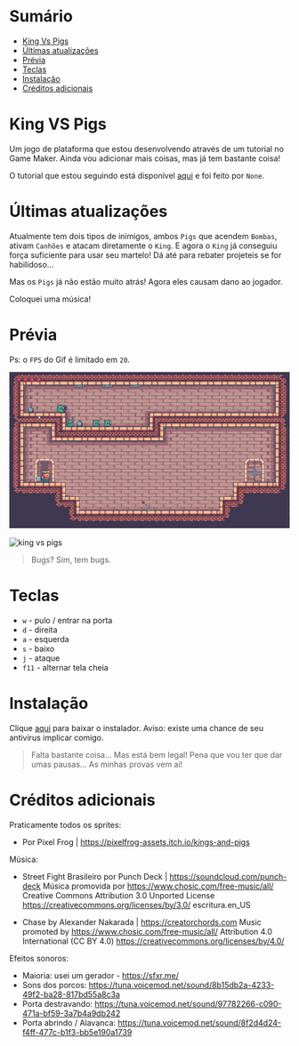 # Sumário

- [King Vs Pigs](#king-vs-pigs)
- [Últimas atualizações](#últimas-atualizações)
- [Prévia](#prévia)
- [Teclas](#teclas)
- [Instalação](#instalação)
- [Créditos adicionais](#créditos-adicionais)

# King VS Pigs

Um jogo de plataforma que estou desenvolvendo através de um tutorial no Game Maker. Ainda vou adicionar mais coisas, mas já tem bastante coisa!

O tutorial que estou seguindo está disponível [aqui](https://www.youtube.com/watch?v=zPzBSDdBeoE&t=384s) e foi feito por `None`.

# Últimas atualizações
Atualmente tem dois tipos de inimigos, ambos `Pigs` que acendem `Bombas`, ativam `Canhões` e atacam diretamente o `King`. E agora o `King` já conseguiu força suficiente para usar seu martelo! Dá até para rebater projeteis se for habilidoso...

Mas os `Pigs` já não estão muito atrás! Agora eles causam dano ao jogador.

Coloquei uma música!

# Prévia

Ps: o `FPS` do Gif é limitado em `20`.

![king vs pigs](https://github.com/L-Marcel/king-vs-pigs/blob/master/images/game_1.gif?raw=tru)

![king vs pigs](https://github.com/L-Marcel/king-vs-pigs/blob/master/images/game_2.gif?raw=tru)

> Bugs? Sim, tem bugs.

# Teclas

- `w` - pulo / entrar na porta
- `d` - direita
- `a` - esquerda
- `s` - baixo
- `j` - ataque
- `f11` - alternar tela cheia

# Instalação

Clique [aqui](https://github.com/L-Marcel/king-vs-pigs/raw/master/King%20VS%20Pigs.zip) para baixar o instalador. Aviso: existe uma chance de seu antivirus implicar comigo.

> Falta bastante coisa... Mas está bem legal!
> Pena que vou ter que dar umas pausas... As minhas provas vem ai!

# Créditos adicionais

Praticamente todos os sprites:
- Por Pixel Frog | https://pixelfrog-assets.itch.io/kings-and-pigs

Música:  
- Street Fight Brasileiro por Punch Deck | https://soundcloud.com/punch-deck 
  Música promovida por https://www.chosic.com/free-music/all/
  Creative Commons Attribution 3.0 Unported License 
  https://creativecommons.org/licenses/by/3.0/ escritura.en_US

- Chase by Alexander Nakarada | https://creatorchords.com
Music promoted by https://www.chosic.com/free-music/all/
Attribution 4.0 International (CC BY 4.0)
https://creativecommons.org/licenses/by/4.0/ 

Efeitos sonoros:
- Maioria: usei um gerador - https://sfxr.me/
- Sons dos porcos: https://tuna.voicemod.net/sound/8b15db2a-4233-49f2-ba28-817bd55a8c3a
- Porta destravando: https://tuna.voicemod.net/sound/97782266-c090-471a-bf59-3a7b4a9db242
- Porta abrindo / Alavanca: https://tuna.voicemod.net/sound/8f2d4d24-f4ff-477c-b1f3-bb5e190a1739